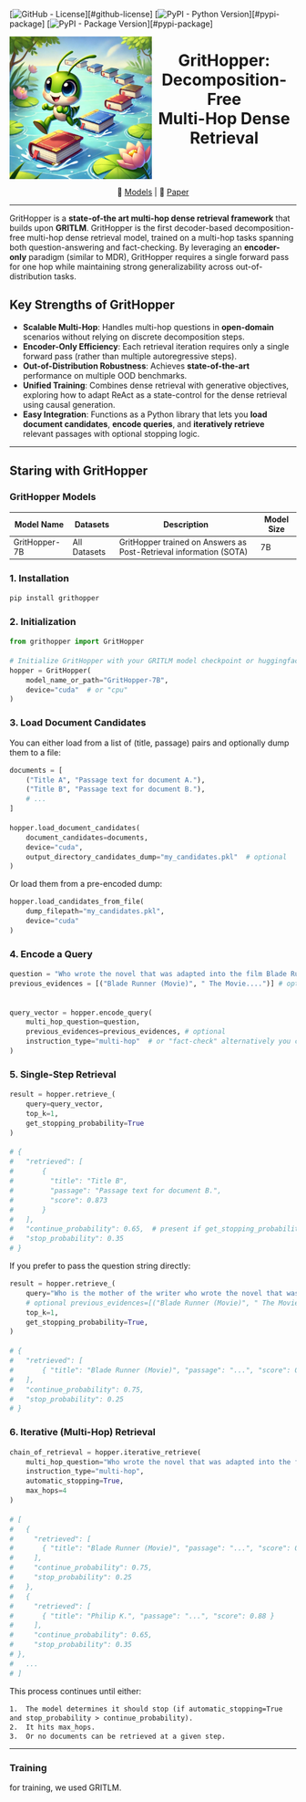 
[![GitHub - License](https://img.shields.io/github/license/UKPLab/arxiv2024-triple-encoders?logo=github&style=flat&color=green)][#github-license]
[![PyPI - Python Version](https://img.shields.io/pypi/pyversions/triple-encoders?logo=pypi&style=flat&color=blue)][#pypi-package]
[![PyPI - Package Version](https://img.shields.io/pypi/v/triple-encoders?logo=pypi&style=flat&color=orange)][#pypi-package]
<p align="center">
  <img src="static/GritHopperLogo.jpeg" alt="GritHopper Logo" height="250px" align="left" style="position: relative; z-index: 1;">
  <div align="center">
    <h1>
      <h1>GritHopper: Decomposition-Free<br>
      Multi-Hop Dense Retrieval</h1>
    </h1>
  </div>
</p>

<br clear="left"/>
<p align="center">
    🤗 <a href="https://huggingface.co/UKPLab/triple-encoders-dailydialog" target="_blank">Models</a>  | 📃 <a href="https://aclanthology.org/2024.acl-long.290/" target="_blank">Paper</a>
</p>
<!--- BADGES: START, copied from sentence transformers, will be replaced with the actual once (removed for anonymity)--->

---



GritHopper is a **state-of-the art multi-hop dense retrieval framework** that builds upon **GRITLM**. GritHopper is the first decoder-based decomposition-free multi-hop dense retrieval model, trained on a multi-hop tasks spanning both question-answering and fact-checking. By leveraging an **encoder-only** paradigm (similar to MDR), GritHopper requires a single forward pass for one hop while maintaining strong generalizability across out-of-distribution tasks. 

## Key Strengths of GritHopper
- **Scalable Multi-Hop**: Handles multi-hop questions in **open-domain** scenarios without relying on discrete decomposition steps.  
- **Encoder-Only Efficiency**: Each retrieval iteration requires only a single forward pass (rather than multiple autoregressive steps).  
- **Out-of-Distribution Robustness**: Achieves **state-of-the-art** performance on multiple OOD benchmarks.  
- **Unified Training**: Combines dense retrieval with generative objectives, exploring how to adapt ReAct as a state-control for the dense retrieval using causal generation. 
- **Easy Integration**: Functions as a Python library that lets you **load document candidates**, **encode queries**, and **iteratively retrieve** relevant passages with optional stopping logic.

---

## Staring with GritHopper

### GritHopper Models 
| Model Name                          | Datasets     | Description                                                                                                                                                              | Model Size |
|-------------------------------------|--------------|--------------------------------------------------------------------------------------------------------------------------------------------------------------------------| --- |
| GritHopper-7B                | All Datasets | GritHopper trained on Answers as Post-Retrieval information (SOTA)                                                                                                       | 7B |
### 1. Installation

```bash
pip install grithopper
```
### 2. Initialization
```python
from grithopper import GritHopper

# Initialize GritHopper with your GRITLM model checkpoint or huggingface path
hopper = GritHopper(
    model_name_or_path="GritHopper-7B",  
    device="cuda"  # or "cpu"
)
```

### 3. Load Document Candidates

You can either load from a list of (title, passage) pairs and optionally dump them to a file:
```python
documents = [
    ("Title A", "Passage text for document A."),
    ("Title B", "Passage text for document B."),
    # ...
]

hopper.load_document_candidates(
    document_candidates=documents,
    device="cuda",
    output_directory_candidates_dump="my_candidates.pkl"  # optional
)
```

Or load them from a pre-encoded dump:
```python
hopper.load_candidates_from_file(
    dump_filepath="my_candidates.pkl",
    device="cuda"
)
```
### 4. Encode a Query

```python
question = "Who wrote the novel that was adapted into the film Blade Runner?"
previous_evidences = [("Blade Runner (Movie)", " The Movie....")] # optional


query_vector = hopper.encode_query(
    multi_hop_question=question,
    previous_evidences=previous_evidences, # optional
    instruction_type="multi-hop"  # or "fact-check" alternatively you can provide a custom instruction with insruction="your_instruction"
)
```
### 5. Single-Step Retrieval
```python
result = hopper.retrieve_(
    query=query_vector,
    top_k=1,
    get_stopping_probability=True
)

# {
#   "retrieved": [
#       {
#         "title": "Title B",
#         "passage": "Passage text for document B.",
#         "score": 0.873
#       }
#   ],
#   "continue_probability": 0.65,  # present if get_stopping_probability=True
#   "stop_probability": 0.35
# }
```
If you prefer to pass the question string directly:

```python
result = hopper.retrieve_(
    query="Who is the mother of the writer who wrote the novel that was adapted into the film Blade Runner?",
    # optional previous_evidences=[("Blade Runner (Movie)", " The Movie....")],
    top_k=1,
    get_stopping_probability=True,
)

# {
#   "retrieved": [
#       { "title": "Blade Runner (Movie)", "passage": "...", "score": 0.92 }
#   ],
#   "continue_probability": 0.75,
#   "stop_probability": 0.25
# }
```
### 6. Iterative (Multi-Hop) Retrieval
```python
chain_of_retrieval = hopper.iterative_retrieve(
    multi_hop_question="Who wrote the novel that was adapted into the film Blade Runner?",
    instruction_type="multi-hop",
    automatic_stopping=True,
    max_hops=4
)

# [
#   {
#     "retrieved": [
#       { "title": "Blade Runner (Movie)", "passage": "...", "score": 0.92 }
#     ],
#     "continue_probability": 0.75,
#     "stop_probability": 0.25
#   },
#   {
#     "retrieved": [
#       { "title": "Philip K.", "passage": "...", "score": 0.88 }
#     ],
#     "continue_probability": 0.65,
#     "stop_probability": 0.35
# },
#   ...
# ]
```
This process continues until either:

	1.	The model determines it should stop (if automatic_stopping=True and stop_probability > continue_probability).
	2.	It hits max_hops.
	3.	Or no documents can be retrieved at a given step.

---
### Training 
for training, we used GRITLM.
